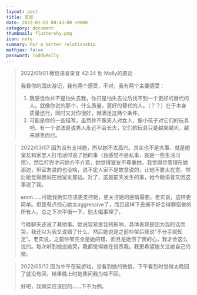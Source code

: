 ```yaml
---
layout: post
title: 反思
date: 2022-01-01 00:43:00 +0800
category: document
thumbnail: fluttershy.png
icon: note
summary: For a better relationship
mathjax: false
password: Todd&Molly
---
```



> 2022/01/01 微信语音录音 42:34 处 Molly的原话
> 
> 我看你的国庆游记，我有两个感受，不对，我有两个主要感受：
> 
> 1. 我感觉你并不是怕失去我，你只是怕失去过后找不到一个更好的替代的人。就像你说的那个，什么质量，更好的替代的人。（？？）在于本身质量还行，同时又对你很好，就满足这两个条件。
> 2. 可能是你的一些描写，虽然并不像男人对女人，像小孩子对它们的玩具吧。有一个说法是说男人永远不会长大，它们的玩具只是越来越大，越来越贵而已。

> 2022/03/07 因为没有支持她，所以她不太高兴。其实也不是大事，就是她室友和家里人打电话时说了她的事（我感觉不是私事，就是一些生活习惯），然后打完才问她介不介意，她觉得室友不尊重她。我觉得尽管理在她那边，但室友说的也没啥，说不定人家不是故意说的，让她不要太在意。然后她觉得我站在她室友那边。对了，这是前天发生的事，她今晚语音又因这事说了我。
>
> emm……可能我确实应该更支持她，更关注她的感情需要。老实说，这样更简单。但我有点担心她太aggressive了，而且这样下去搞不好会得罪宿舍的所有人。总之下次平衡一下，别太偏事理了。
>
> 今晚聊天还说了其他事。她说容易受我的影响，具体表现是因为我的话而哭，我还以为我又说错了什么，然后她说是之前吵架后我说“不分手就知足”。老实说，之前吵架完全是她的错，而且是她伤了我的心，我才会这么说的。每次听到她说她哭，我都觉得她在指责我。我更希望她关注她自己的错。

> 2022/05/12 因为中午在玩游戏，没看到她的微信，下午看到时觉得太晚回了就没有回，结果晚上时她质问我为啥不回。
>
> 好吧，我确实应该回的……下不为例。